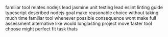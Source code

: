 familiar tool relates nodejs lead jasmine unit testing lead eslint linting guide typescript described nodejs goal make reasonable choice without taking much time familiar tool whenever possible consequence wont make full assessment alternative like would longlasting project move faster tool choose might perfect fit task thats